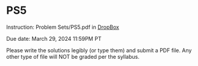 # PS5

Instruction: Problem Sets/PS5.pdf in [DropBox](https://www.dropbox.com/scl/fo/qwybf3cyuasxmzbwevhkv/h?rlkey=vkurqobxxr4j6xb93dbilcb43&dl=0)

Due date: March 29, 2024 11:59PM PT

Please write the solutions legibly (or type them) and submit a PDF file. Any other type of file will NOT be graded per the syllabus.
